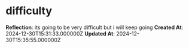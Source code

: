 # difficulty

**Reflection**: its going to be very difficult but i will keep going
**Created At**: 2024-12-30T15:31:33.000000Z
**Updated At**: 2024-12-30T15:35:55.000000Z

